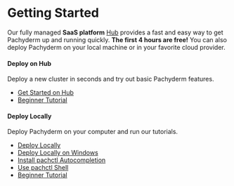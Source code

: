 # Getting Started

Our fully managed **SaaS platform** [Hub](../hub/hub_getting_started)
provides a fast and easy way to get Pachyderm up and running quickly.
**The first 4 hours are free!**
You can also deploy Pachyderm on your local machine or in your favorite cloud
provider. 

<div class="row">
  <div class="column-2">
    <div class="card-square mdl-card mdl-shadow--2dp">
      <div class="mdl-card__title mdl-card--expand">
        <h4 class="mdl-card__title-text">Deploy on Hub &nbsp;&nbsp;&nbsp;<i class="fa fa-rocket"></i></h4>
      </div>
      <div class="mdl-card__supporting-text">
        Deploy a new cluster in seconds and try out
        basic Pachyderm features.
      </div>
      <div class="mdl-card__actions mdl-card--border">
        <ul>
          <li><a href="../hub/hub_getting_started/" class="md-typeset md-link">
          Get Started on Hub
          </a>
          </li>
          <li><a href="beginner_tutorial/" class="md-typeset md-link">
          Beginner Tutorial
          </a>
       </ul>
      </div>
    </div>
  </div>
  <div class="column-2">
    <div class="card-square mdl-card mdl-shadow--2dp">
      <div class="mdl-card__title mdl-card--expand">
        <h4 class="mdl-card__title-text">Deploy Locally &nbsp;&nbsp;&nbsp;<i class="fa fa-laptop"></i></h4>
      </div>
      <div class="mdl-card__supporting-text">
        Deploy Pachyderm on your computer and
        run our tutorials.
      </div>
      <div class="mdl-card__actions mdl-card--border">
        <ul>
          <li><a href="local_installation/" class="md-typeset md-link">
          Deploy Locally
          </a>
          </li>
          <li><a href="wsl-deploy/" class="md-typeset md-link">
          Deploy Locally on Windows
          </a>
          </li>
          <li><a href="install-pachctl-completion/" class="md-typeset md-link">
          Install pachctl Autocompletion
          </a>
          </li>
          <li><a href="../../deploy-manage/manage/pachctl_shell/" class="md-typeset md-link">
          Use pachctl Shell
          </a>
          </li>
          <li><a href="beginner_tutorial/" class="md-typeset md-link">
          Beginner Tutorial
          </a>
          </li>
        </ul>
       </div>
     </div>
  </div>
</div>

